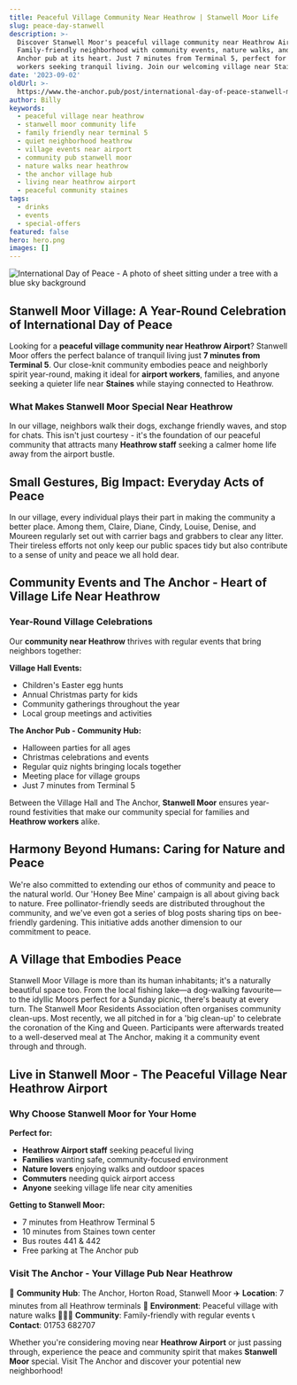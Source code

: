 ```yaml
---
title: Peaceful Village Community Near Heathrow | Stanwell Moor Life
slug: peace-day-stanwell
description: >-
  Discover Stanwell Moor's peaceful village community near Heathrow Airport.
  Family-friendly neighborhood with community events, nature walks, and The
  Anchor pub at its heart. Just 7 minutes from Terminal 5, perfect for airport
  workers seeking tranquil living. Join our welcoming village near Staines.
date: '2023-09-02'
oldUrl: >-
  https://www.the-anchor.pub/post/international-day-of-peace-stanwell-moor-village-s
author: Billy
keywords:
  - peaceful village near heathrow
  - stanwell moor community life
  - family friendly near terminal 5
  - quiet neighborhood heathrow
  - village events near airport
  - community pub stanwell moor
  - nature walks near heathrow
  - the anchor village hub
  - living near heathrow airport
  - peaceful community staines
tags:
  - drinks
  - events
  - special-offers
featured: false
hero: hero.png
images: []
---
```


  

![International Day of Peace - A photo of sheet sitting under a tree with a blue sky background](/content/blog/international-day-of-peace-stanwell-moor-village-s/hero.png)

  

## Stanwell Moor Village: A Year-Round Celebration of International Day of Peace

Looking for a **peaceful village community near Heathrow Airport**? Stanwell Moor offers the perfect balance of tranquil living just **7 minutes from Terminal 5**. Our close-knit community embodies peace and neighborly spirit year-round, making it ideal for **airport workers**, families, and anyone seeking a quieter life near **Staines** while staying connected to Heathrow.

### What Makes Stanwell Moor Special Near Heathrow

In our village, neighbors walk their dogs, exchange friendly waves, and stop for chats. This isn't just courtesy - it's the foundation of our peaceful community that attracts many **Heathrow staff** seeking a calmer home life away from the airport bustle.

##   

## Small Gestures, Big Impact: Everyday Acts of Peace

In our village, every individual plays their part in making the community a better place. Among them, Claire, Diane, Cindy, Louise, Denise, and Moureen regularly set out with carrier bags and grabbers to clear any litter. Their tireless efforts not only keep our public spaces tidy but also contribute to a sense of unity and peace we all hold dear.

##   

## Community Events and The Anchor - Heart of Village Life Near Heathrow

### Year-Round Village Celebrations

Our **community near Heathrow** thrives with regular events that bring neighbors together:

**Village Hall Events:**
- Children's Easter egg hunts
- Annual Christmas party for kids
- Community gatherings throughout the year
- Local group meetings and activities

**The Anchor Pub - Community Hub:**
- Halloween parties for all ages
- Christmas celebrations and events
- Regular quiz nights bringing locals together
- Meeting place for village groups
- Just 7 minutes from Terminal 5

Between the Village Hall and The Anchor, **Stanwell Moor** ensures year-round festivities that make our community special for families and **Heathrow workers** alike.

##   

## Harmony Beyond Humans: Caring for Nature and Peace

We're also committed to extending our ethos of community and peace to the natural world. Our 'Honey Bee Mine' campaign is all about giving back to nature. Free pollinator-friendly seeds are distributed throughout the community, and we've even got a series of blog posts sharing tips on bee-friendly gardening. This initiative adds another dimension to our commitment to peace.

##   

## A Village that Embodies Peace

Stanwell Moor Village is more than its human inhabitants; it's a naturally beautiful space too. From the local fishing lake—a dog-walking favourite—to the idyllic Moors perfect for a Sunday picnic, there's beauty at every turn. The Stanwell Moor Residents Association often organises community clean-ups. Most recently, we all pitched in for a 'big clean-up' to celebrate the coronation of the King and Queen. Participants were afterwards treated to a well-deserved meal at The Anchor, making it a community event through and through.

  

## Live in Stanwell Moor - The Peaceful Village Near Heathrow Airport

### Why Choose Stanwell Moor for Your Home

**Perfect for:**
- **Heathrow Airport staff** seeking peaceful living
- **Families** wanting safe, community-focused environment
- **Nature lovers** enjoying walks and outdoor spaces
- **Commuters** needing quick airport access
- **Anyone** seeking village life near city amenities

**Getting to Stanwell Moor:**
- 7 minutes from Heathrow Terminal 5
- 10 minutes from Staines town center
- Bus routes 441 & 442
- Free parking at The Anchor pub

### Visit The Anchor - Your Village Pub Near Heathrow

🏡 **Community Hub**: The Anchor, Horton Road, Stanwell Moor
✈️ **Location**: 7 minutes from all Heathrow terminals
🌳 **Environment**: Peaceful village with nature walks
👨‍👩‍👧 **Community**: Family-friendly with regular events
📞 **Contact**: 01753 682707

Whether you're considering moving near **Heathrow Airport** or just passing through, experience the peace and community spirit that makes **Stanwell Moor** special. Visit The Anchor and discover your potential new neighborhood!
